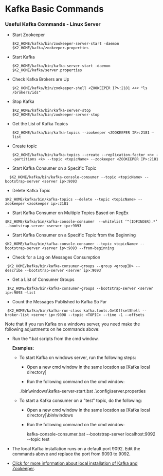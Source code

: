 # Kafka Basic Commands

### Useful Kafka Commands - Linux Server

- Start Zookeeper

  ```
  $K2_HOME/kafka/bin/zookeeper-server-start -daemon $K2_HOME/kafka/zookeeper.properties
  ```

  

- Start Kafka

  ```
  $K2_HOME/kafka/bin/kafka-server-start -daemon $K2_HOME/kafka/server.properties
  ```

  

- Check Kafka Brokers are Up
  ```
  $K2_HOME/kafka/bin/zookeeper-shell <ZOOKEEPER IP>:2181 <<< "ls /brokers/ids"
  ```

  

- Stop Kafka
  ```
  $K2_HOME/kafka/bin/kafka-server-stop
  $K2_HOME/kafka/bin/zookeeper-server-stop 
  ```

  

- Get the List of Kafka Topics
  ```
  $K2_HOME/kafka/bin/kafka-topics --zookeeper <ZOOKEEPER IP>:2181 –list
  ```

  

- Create topic 
  ```
  $K2_HOME/kafka/bin/kafka-topics --create --replication-factor <n> --partitions <k> --topic <topicName> --zookeeper <ZOOKEEPER IP>:2181
  ```

  

- Start Kafka Consumer on a Specific Topic 

```
  $K2_HOME/kafka/bin/kafka-console-consumer --topic <topicName> --bootstrap-server <server ip>:9093
```



- Delete Kafka Topic   

```
$K2_HOME/kafka/bin/kafka-topics --delete --topic <topicName> --zookeeper <zookeeper ip>:2181
```



- Start Kafka Consumer on Multiple Topics Based on RegEx  

```
$K2_HOME/kafka/bin/kafka-console-consumer  --whitelist ‘^(IDFINDER).*’ --bootstrap-server <server ip>:9093 
```



- Start Kafka Consumer on a Specific Topic from the Beginning  

```
$K2_HOME/kafka/bin/kafka-console-consumer --topic <topicName> --bootstrap-server <server ip>:9093 --from-beginning
```

 

- Check for a Lag on Messages Consumption  

```
 $K2_HOME/kafka/bin/kafka-consumer-groups --group <groupID> -- describe --bootstrap-server <server ip>:9093
```



- Get a List of Consumer Groups 

```
 $K2_HOME/kafka/bin/kafka-consumer-groups --bootstrap-server <server ip>:9093 –list
```



- Count the Messages Published to Kafka So Far  

```
 $K2_HOME/kafka/bin/kafka-run-class kafka.tools.GetOffsetShell --broker-list <server ip>:9098 --topic <TOPIC> --time -1 --offsets
```



Note that if you run Kafka on a windows server, you need make the following adjustments on he commands above: 

- Run the *.bat scripts from the cmd window. 

  **Examples:**

  - To start Kafka on windows server, run the following steps:

    - Open a new cmd window in the same location as [Kafka local directory]

    -  Run the following command on the cmd window:

      .\bin\windows\kafka-server-start.bat .\config\server.properties 

  - To start a Kafka consumer on a "test" topic, do the following:

    - Open a new cmd window in the same location as [Kafka local directory]\bin\windows

    - Run the following command on the cmd window:

      kafka-console-consumer.bat --bootstrap-server localhost:9092 --topic test

- The local Kafka installation runs on a default port 9092. Edit the commands above and replace the port from 9093 to 9092.

- [Click for more information about local installation of Kafka and Zookeeper](/articles/demo_project/01_local_installation_of_zookeper_kafka_and_ES.md).

  